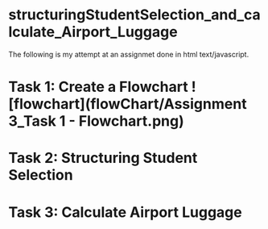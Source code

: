 # structuringStudentSelection_and_calculate_Airport_Luggage

The following is my attempt at an assignmet done in html text/javascript.

# Task 1: Create a Flowchart ![flowchart](flowChart/Assignment 3_Task 1 - Flowchart.png)

# Task 2: Structuring Student Selection

# Task 3: Calculate Airport Luggage

